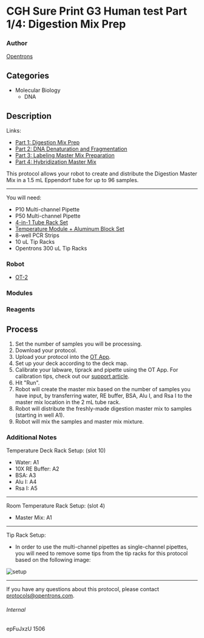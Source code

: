 # CGH Sure Print G3 Human test Part 1/4: Digestion Mix Prep

### Author
[Opentrons](http://www.opentrons.com/)

## Categories
* Molecular Biology
    * DNA

## Description
Links:
* [Part 1: Digestion Mix Prep](./1506-gencell-pharma-part1)
* [Part 2: DNA Denaturation and Fragmentation](./1506-gencell-pharma-part2)
* [Part 3: Labeling Master Mix Preparation](./1506-gencell-pharma-part3)
* [Part 4: Hybridization Master Mix](./1506-gencell-pharma-part4)

This protocol allows your robot to create and distribute the Digestion Master Mix in a 1.5 mL Eppendorf tube for up to 96 samples.

---

You will need:
* P10 Multi-channel Pipette
* P50 Multi-channel Pipette
* [4-in-1 Tube Rack Set](https://shop.opentrons.com/collections/opentrons-tips/products/tube-rack-set-1)
* [Temperature Module + Aluminum Block Set](https://shop.opentrons.com/collections/hardware-modules/products/tempdeck)
* 8-well PCR Strips
* 10 uL Tip Racks
* Opentrons 300 uL Tip Racks

### Robot
* [OT-2](https://opentrons.com/ot-2)

### Modules

### Reagents

## Process
1. Set the number of samples you will be processing.
2. Download your protocol.
3. Upload your protocol into the [OT App](https://opentrons.com/ot-app).
4. Set up your deck according to the deck map.
5. Calibrate your labware, tiprack and pipette using the OT App. For calibration tips, check out our [support article](https://support.opentrons.com/ot-2/getting-started-software-setup/deck-calibration).
6. Hit "Run".
7. Robot will create the master mix based on the number of samples you have input, by transferring water, RE buffer, BSA, Alu I, and Rsa I to the master mix location in the 2 mL tube rack.
8. Robot will distribute the freshly-made digestion master mix to samples (starting in well A1).
9. Robot will mix the samples and master mix mixture.

### Additional Notes
Temperature Deck Rack Setup: (slot 10)
* Water: A1
* 10X RE Buffer: A2
* BSA: A3
* Alu I: A4
* Rsa I: A5

---

Room Temperature Rack Setup: (slot 4)
* Master Mix: A1

---

Tip Rack Setup:
* In order to use the multi-channel pipettes as single-channel pipettes, you will need to remove some tips from the tip racks for this protocol based on the following image:

![setup](https://s3.amazonaws.com/opentrons-protocol-library-website/custom-README-images/1506-gencell-pharma/tiprack-part1.png)

---


If you have any questions about this protocol, please contact protocols@opentrons.com.

###### Internal
epFuJxzU
1506
